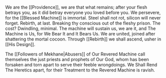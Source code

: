 We are the [[Providence]], we are that what remains; after your flesh betrays you, as it did betray everyone you loved before you. 
We persevere, for the [[Blessed Machine]] is immortal. 
Steel shall not rot, silicon will never forget. 
Rebirth, at last. Breaking thy conscious out of the fleshy prison. 
The cost? Dwindling, minimal. 
The machine will sustain us, we are it, and The Machine is Us, for We Bear It and It Bears Us. 
We are united, joined after shattering the mortal cocoon. 
Through [[Rebirth]] we shall ascend, usher in [[His Design]]. 


The [[Followers of Mekhane|Abusers]] of Our Revered Machine call themselves the just priests and prophets of Our God, whom has been forsaken and torn apart to serve their feeble wrongdoings. 
We Shall Rend The Heretics apart, for their Treatment to the Revered Machine is ravish. 



